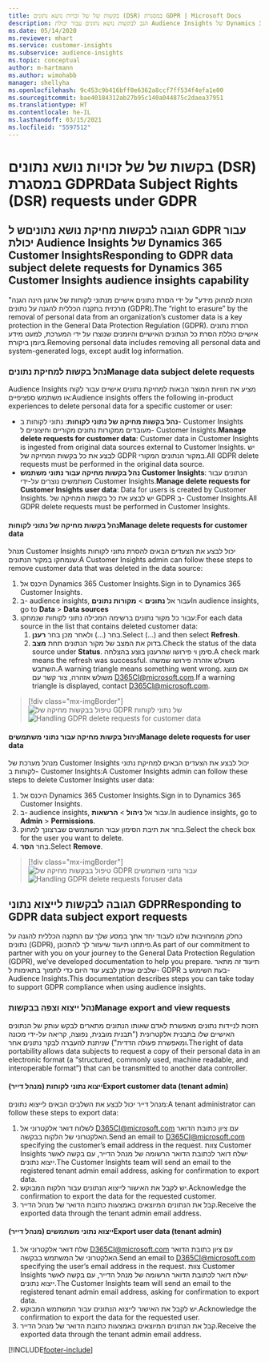 ```yaml
---
title: בקשות של של זכויות נושא נתונים (DSR) במסגרת GDPR | Microsoft Docs
description: הגב לבקשות נושא נתונים עבור יכולת Audience Insights של Dynamics 365 Customer Insights.
ms.date: 05/14/2020
ms.reviewer: mhart
ms.service: customer-insights
ms.subservice: audience-insights
ms.topic: conceptual
author: m-hartmann
ms.author: wimohabb
manager: shellyha
ms.openlocfilehash: 9c453c9b416bff0e6362a8ccf7ff534f4efa1e00
ms.sourcegitcommit: bae40184312ab27b95c140a044875c2daea37951
ms.translationtype: HT
ms.contentlocale: he-IL
ms.lasthandoff: 03/15/2021
ms.locfileid: "5597512"
---
```

# <a name="data-subject-rights-dsr-requests-under-gdpr"></a><span data-ttu-id="1f0dd-103">בקשות של של זכויות נושא נתונים (DSR) במסגרת GDPR</span><span class="sxs-lookup"><span data-stu-id="1f0dd-103">Data Subject Rights (DSR) requests under GDPR</span></span>

## <a name="responding-to-gdpr-data-subject-delete-requests-for-dynamics-365-customer-insights-audience-insights-capability"></a><span data-ttu-id="1f0dd-104">תגובה לבקשות מחיקת נושא נתוניםש ל GDPR עבור יכולת Audience Insights של Dynamics 365 Customer Insights</span><span class="sxs-lookup"><span data-stu-id="1f0dd-104">Responding to GDPR data subject delete requests for Dynamics 365 Customer Insights audience insights capability</span></span>

<span data-ttu-id="1f0dd-105">"הזכות למחוק מידע" על ידי הסרת נתונים אישיים מנתוני לקוחות של ארגון הינה הגנה מרכזית בתקנה הכללית להגנה על נתונים (GDPR).</span><span class="sxs-lookup"><span data-stu-id="1f0dd-105">The “right to erasure” by the removal of personal data from an organization’s customer data is a key protection in the General Data Protection Regulation (GDPR).</span></span> <span data-ttu-id="1f0dd-106">הסרת נתונים אישיים כוללת הסרת כל הנתונים האישיים והיומנים שנוצרו על ידי המערכת, למעט מידע ביומן ביקורת.</span><span class="sxs-lookup"><span data-stu-id="1f0dd-106">Removing personal data includes removing all personal data and system-generated logs, except audit log information.</span></span>

### <a name="manage-data-subject-delete-requests"></a><span data-ttu-id="1f0dd-107">נהל בקשות למחיקת נתונים</span><span class="sxs-lookup"><span data-stu-id="1f0dd-107">Manage data subject delete requests</span></span>

<span data-ttu-id="1f0dd-108">Audience Insights מציע את חוויות המוצר הבאות למחיקת נתונים אישיים עבור לקוח או משתמש ספציפיים:</span><span class="sxs-lookup"><span data-stu-id="1f0dd-108">Audience insights offers the following in-product experiences to delete personal data for a specific customer or user:</span></span>

- <span data-ttu-id="1f0dd-109">**נהל בקשות מחיקה של נתוני לקוחות**: נתוני לקוחות ב- Customer Insights מעובדים ממקורות נתונים מקוריים וחיצוניים ל- Customer Insights.</span><span class="sxs-lookup"><span data-stu-id="1f0dd-109">**Manage delete requests for customer data**: Customer data in Customer Insights is ingested from original data sources external to Customer Insights.</span></span> <span data-ttu-id="1f0dd-110">יש לבצע את כל בקשות המחיקה של GDPR במקור הנתונים המקורי.</span><span class="sxs-lookup"><span data-stu-id="1f0dd-110">All GDPR delete requests must be performed in the original data source.</span></span>
- <span data-ttu-id="1f0dd-111">**נהל בקשות מחיקה עבור נתוני משתמש Customer Insights**: הנתונים עבור משתמשים נוצרים על-ידי Customer Insights.</span><span class="sxs-lookup"><span data-stu-id="1f0dd-111">**Manage delete requests for Customer Insights user data**: Data for users is created by Customer Insights.</span></span> <span data-ttu-id="1f0dd-112">יש לבצע את כל בקשות המחיקה של GDPR ב- Customer Insights.</span><span class="sxs-lookup"><span data-stu-id="1f0dd-112">All GDPR delete requests must be performed in Customer Insights.</span></span>

#### <a name="manage-delete-requests-for-customer-data"></a><span data-ttu-id="1f0dd-113">נהל בקשות מחיקה של נתוני לקוחות</span><span class="sxs-lookup"><span data-stu-id="1f0dd-113">Manage delete requests for customer data</span></span>

<span data-ttu-id="1f0dd-114">מנהל Customer Insights יכול לבצע את הצעדים הבאים להסרת נתוני לקוחות שנמחקו במקור הנתונים:</span><span class="sxs-lookup"><span data-stu-id="1f0dd-114">A Customer Insights admin can follow these steps to remove customer data that was deleted in the data source:</span></span>

1. <span data-ttu-id="1f0dd-115">היכנס אל Dynamics 365 Customer Insights.</span><span class="sxs-lookup"><span data-stu-id="1f0dd-115">Sign in to Dynamics 365 Customer Insights.</span></span>
2. <span data-ttu-id="1f0dd-116">ב- audience insights, עבור אל **נתונים** > **מקורות נתונים**</span><span class="sxs-lookup"><span data-stu-id="1f0dd-116">In audience insights, go to **Data** > **Data sources**</span></span>
3. <span data-ttu-id="1f0dd-117">עבור כל מקור נתונים ברשימה המכילה נתוני לקוחות שנמחקו:</span><span class="sxs-lookup"><span data-stu-id="1f0dd-117">For each data source in the list that contains deleted customer data:</span></span>
   1. <span data-ttu-id="1f0dd-118">בחר (...) ולאחר מכן בחר **רענן**.</span><span class="sxs-lookup"><span data-stu-id="1f0dd-118">Select (...) and then select **Refresh**.</span></span>
   2. <span data-ttu-id="1f0dd-119">בדוק את המצב של מקור הנתונים תחת **מצב**.</span><span class="sxs-lookup"><span data-stu-id="1f0dd-119">Check the status of the data source under **Status**.</span></span> <span data-ttu-id="1f0dd-120">סימן וי פירושו שהרענון בוצע בהצלחה.</span><span class="sxs-lookup"><span data-stu-id="1f0dd-120">A check mark means the refresh was successful.</span></span> <span data-ttu-id="1f0dd-121">משולש אזהרה פירושו שמשהו השתבש.</span><span class="sxs-lookup"><span data-stu-id="1f0dd-121">A warning triangle means something went wrong.</span></span> <span data-ttu-id="1f0dd-122">אם מוצג משולש אזהרה, צור קשר עם D365CI@microsoft.com.</span><span class="sxs-lookup"><span data-stu-id="1f0dd-122">If a warning triangle is displayed, contact D365CI@microsoft.com.</span></span>

> [!div class="mx-imgBorder"]
> <span data-ttu-id="1f0dd-123">![טיפול בבקשות מחיקה של GDPR של נתוני לקוחות](media/gdpr-data-sources.png "טיפול בבקשות מחיקה של GDPR של נתוני לקוחות")</span><span class="sxs-lookup"><span data-stu-id="1f0dd-123">![Handling GDPR delete requests for customer data](media/gdpr-data-sources.png "Handling GDPR delete requests for customer data")</span></span>

#### <a name="manage-delete-requests-for-user-data"></a><span data-ttu-id="1f0dd-124">ניהול בקשות מחיקה עבור נתוני משתמשים</span><span class="sxs-lookup"><span data-stu-id="1f0dd-124">Manage delete requests for user data</span></span>

<span data-ttu-id="1f0dd-125">מנהל מערכת של Customer Insights יכול לבצע את הצעדים הבאים למחיקת נתוני לקוחות ב- Customer Insights:</span><span class="sxs-lookup"><span data-stu-id="1f0dd-125">A Customer Insights admin can follow these steps to delete Customer Insights user data:</span></span>

1. <span data-ttu-id="1f0dd-126">היכנס אל Dynamics 365 Customer Insights.</span><span class="sxs-lookup"><span data-stu-id="1f0dd-126">Sign in to Dynamics 365 Customer Insights.</span></span>
2. <span data-ttu-id="1f0dd-127">ב- audience insights, עבור אל **ניהול** > **הרשאות**.</span><span class="sxs-lookup"><span data-stu-id="1f0dd-127">In audience insights, go to **Admin** > **Permissions**.</span></span>
3. <span data-ttu-id="1f0dd-128">בחר את תיבת הסימון עבור המשתמשים שברצונך למחוק.</span><span class="sxs-lookup"><span data-stu-id="1f0dd-128">Select the check box for the user you want to delete.</span></span>
4. <span data-ttu-id="1f0dd-129">בחר **הסר**.</span><span class="sxs-lookup"><span data-stu-id="1f0dd-129">Select **Remove**.</span></span>

> [!div class="mx-imgBorder"]
> <span data-ttu-id="1f0dd-130">![טיפול בבקשות מחיקה של GDPR עבור נתוני משתמשים](media/gdpr-permissions.png "טיפול בבקשות מחיקה של GDPR עבור נתוני משתמשים")</span><span class="sxs-lookup"><span data-stu-id="1f0dd-130">![Handling GDPR delete requests foruser data](media/gdpr-permissions.png "Handling GDPR delete requests for user data")</span></span>

## <a name="responding-to-gdpr-data-subject-export-requests"></a><span data-ttu-id="1f0dd-131">תגובה לבקשות לייצוא נתוני GDPR</span><span class="sxs-lookup"><span data-stu-id="1f0dd-131">Responding to GDPR data subject export requests</span></span>

<span data-ttu-id="1f0dd-132">כחלק מהמחויבות שלנו לעבוד יחד אתך במסע שלך עם התקנה הכללית להגנה על נתונים (GDPR), פיתחנו תיעוד שיעזור לך להתכונן.</span><span class="sxs-lookup"><span data-stu-id="1f0dd-132">As part of our commitment to partner with you on your journey to the General Data Protection Regulation (GDPR), we’ve developed documentation to help you prepare.</span></span> <span data-ttu-id="1f0dd-133">תיעוד זה מתאר שלבים שניתן לבצע עוד היום כדי לתמוך בתאימות ל- GDPR בעת השימוש ב- Audience Insights.</span><span class="sxs-lookup"><span data-stu-id="1f0dd-133">This documentation describes steps you can take today to support GDPR compliance when using audience insights.</span></span>

### <a name="manage-export-and-view-requests"></a><span data-ttu-id="1f0dd-134">נהל ייצוא וצפה בבקשות</span><span class="sxs-lookup"><span data-stu-id="1f0dd-134">Manage export and view requests</span></span>

<span data-ttu-id="1f0dd-135">הזכות לניידות נתונים מאפשרת לאדם שאותו הנתונים מתארים לבקש עותק של הנתונים האישיים שלו בתבנית אלקטרונית ("תבנית מובנית, נפוצה, קריאה על-ידי מכונה ומאפשרת פעולה הדדית") שניתנת להעברה לבקר נתונים אחר.</span><span class="sxs-lookup"><span data-stu-id="1f0dd-135">The right of data portability allows data subjects to request a copy of their personal data in an electronic format (a “structured, commonly used, machine readable, and interoperable format”) that can be transmitted to another data controller.</span></span>

#### <a name="export-customer-data-tenant-admin"></a><span data-ttu-id="1f0dd-136">ייצוא נתוני לקוחות (מנהל דייר)</span><span class="sxs-lookup"><span data-stu-id="1f0dd-136">Export customer data (tenant admin)</span></span>

<span data-ttu-id="1f0dd-137">מנהל דייר יכול לבצע את השלבים הבאים לייצוא נתונים:</span><span class="sxs-lookup"><span data-stu-id="1f0dd-137">A tenant administrator can follow these steps to export data:</span></span>

1. <span data-ttu-id="1f0dd-138">לשלוח דואר אלקטרוני אל D365CI@microsoft.com עם ציון כתובת הדואר האלקטרוני של הלקוח בבקשה.</span><span class="sxs-lookup"><span data-stu-id="1f0dd-138">Send an email to D365CI@microsoft.com specifying the customer’s email address in the request.</span></span> <span data-ttu-id="1f0dd-139">צוות Customer Insights ישלח דואר לכתובת הדואר הרשומה של מנהל הדייר, עם בקשה לאשר ייצוא נתונים.</span><span class="sxs-lookup"><span data-stu-id="1f0dd-139">The Customer Insights team will send an email to the registered tenant admin email address, asking for confirmation to export data.</span></span>
2. <span data-ttu-id="1f0dd-140">יש לקבל את האישור לייצוא הנתונים עבור הלקוח המבוקש.</span><span class="sxs-lookup"><span data-stu-id="1f0dd-140">Acknowledge the confirmation to export the data for the requested customer.</span></span>
3. <span data-ttu-id="1f0dd-141">קבל את הנתונים המיוצאים באמצעות כתובת הדואר של מנהל הדייר.</span><span class="sxs-lookup"><span data-stu-id="1f0dd-141">Receive the exported data through the tenant admin email address.</span></span>

#### <a name="export-user-data-tenant-admin"></a><span data-ttu-id="1f0dd-142">ייצוא נתוני משתמשים (מנהל דייר)</span><span class="sxs-lookup"><span data-stu-id="1f0dd-142">Export user data (tenant admin)</span></span>

1. <span data-ttu-id="1f0dd-143">שלח דואר אלקטרוני אל D365CI@microsoft.com עם ציון כתובת הדואר האלקטרוני של המשתמש בבקשה.</span><span class="sxs-lookup"><span data-stu-id="1f0dd-143">Send an email to D365CI@microsoft.com specifying the user’s email address in the request.</span></span> <span data-ttu-id="1f0dd-144">צוות Customer Insights ישלח דואר לכתובת הדואר הרשומה של מנהל הדייר, עם בקשה לאשר ייצוא נתונים.</span><span class="sxs-lookup"><span data-stu-id="1f0dd-144">The Customer Insights team will send an email to the registered tenant admin email address, asking for confirmation to export data.</span></span>
2. <span data-ttu-id="1f0dd-145">יש לקבל את האישור לייצוא הנתונים עבור המשתמש המבוקש.</span><span class="sxs-lookup"><span data-stu-id="1f0dd-145">Acknowledge the confirmation to export the data for the requested user.</span></span>
3. <span data-ttu-id="1f0dd-146">קבל את הנתונים המיוצאים באמצעות כתובת הדואר של מנהל הדייר.</span><span class="sxs-lookup"><span data-stu-id="1f0dd-146">Receive the exported data through the tenant admin email address.</span></span>


[!INCLUDE[footer-include](../includes/footer-banner.md)]